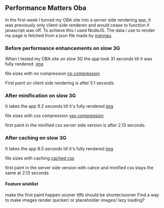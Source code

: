 ## Performance Matters Oba 

In the first week I turned my OBA site into a server side rendering app, it was previously only client-side renderen and would cease to function if javascript was off. To achieve this I used NodeJS.
The data i use to render my page is fetched from a json file made by [mennau]([https://github.com/Mennauu).



### Before performance enhancements on slow 3G
When I tested my OBA site on slow 3G the app took 31 seconds till it was fully rendered.
[img](/src/img/zero_lijn.png)

file sizes with no compression
[no compression](/src/img/zero.png)

First paint on client side rendering is after 5.1 seconds

### After minification on slow 3G
It takes the app 9.2 seconds till it's fully rendered
[img](/src/img/mini_lijn.png)

file sizes with css compression
[yes compression](/src/img/minified.png)

first paint in the minified css server side version is after 2.13 seconds.

### After caching on slow 3G
It takes the app 8.5 seconds till it's fully rendered 
[img](/src/img/cache_lijn.png)

file sizes with caching
[cached css](/src/img/cached.png)

first paint in the server side version with cahce and minified css stays the same at 2.13 seconds.

#### Feature wishlist
  make the first paint happen sooner
  ttfb should be shorter/sooner
  Find a way to make images render quicker/ or placeholder images/ lazy loading?


<!-- Add a link to your live demo in Github Pages 🌐-->
